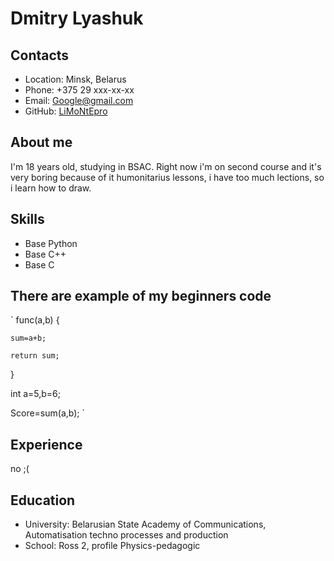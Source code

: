 # Dmitry Lyashuk
## Contacts
* Location: Minsk, Belarus
* Phone: +375 29 xxx-xx-xx
* Email: Google@gmail.com
* GitHub: [LiMoNtEpro](https://github.com/LiMoNtEpro)
## About me
I'm 18 years old, studying in BSAC. Right now i'm on second course and it's very boring because of it humonitarius lessons, i have too much lections, so i learn how to draw.
## Skills
* Base Python
* Base C++
* Base C
## There are example of my beginners code

` 
func(a,b) {

    sum=a+b;

    return sum;

}

int a=5,b=6;

Score=sum(a,b);
`   
## Experience
no ;(
## Education
* University: Belarusian State Academy of Communications, Automatisation techno processes and production
* School: Ross 2, profile Physics-pedagogic